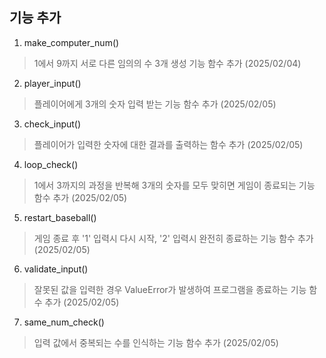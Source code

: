 ## 기능 추가
1. make_computer_num()
> 1에서 9까지 서로 다른 임의의 수 3개 생성 기능 함수 추가 (2025/02/04) 
2. player_input()
> 플레이어에게 3개의 숫자 입력 받는 기능 함수 추가 (2025/02/05)
3. check_input()
> 플레이어가 입력한 숫자에 대한 결과를 출력하는 함수 추가 (2025/02/05)
4. loop_check()
> 1에서 3까지의 과정을 반복해 3개의 숫자를 모두 맞히면 게임이 종료되는 기능 함수 추가 (2025/02/05)
5. restart_baseball()
> 게임 종료 후 '1' 입력시 다시 시작, '2' 입력시 완전히 종료하는 기능 함수 추가 (2025/02/05)
6. validate_input()
> 잘못된 값을 입력한 경우 ValueError가 발생하여 프로그램을 종료하는 기능 함수 추가 (2025/02/05)
7. same_num_check()
> 입력 값에서 중복되는 수를 인식하는 기능 함수 추가 (2025/02/05)